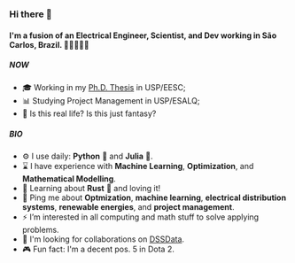 ### Hi there 👋

#### I'm a fusion of an Electrical Engineer, Scientist, and Dev working in São Carlos, Brazil. 👷👨‍🔬👨‍💻


##### NOW

- 🎓 Working in my [Ph.D. Thesis](https://bv.fapesp.br/en/bolsas/184201/power-distribution-system-expansion-planning-considering-the-hosting-capacity-of-distributed-energy/)
in USP/EESC;
- 📊 Studying Project Management in USP/ESALQ;
- 👑 Is this real life? Is this just fantasy?

##### BIO

- ⚙️ I use daily: **Python** 🐍 and **Julia** 💜.
- ⌛ I have experience with **Machine Learning**, **Optimization**, and **Mathematical Modelling**.
- 🌱 Learning about **Rust** 🦀 and loving it!
- 💬 Ping me about **Optmization**, **machine learning**, **electrical distribution systems**, **renewable energies**, and **project management**.
- ⚡ I’m interested in all computing and math stuff to solve applying problems.
- 💞️ I'm looking for collaborations on [DSSData](https://github.com/felipemarkson/dssdata).
- 🎮 Fun fact: I'm a decent pos. 5 in Dota 2.




<!---
felipemarkson/felipemarkson is a ✨ special ✨ repository because its `README.md` (this file) appears on your GitHub profile.
You can click the Preview link to take a look at your changes.
--->
